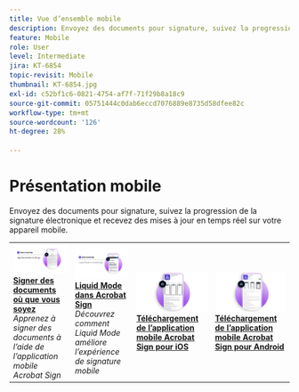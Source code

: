 ```yaml
---
title: Vue d’ensemble mobile
description: Envoyez des documents pour signature, suivez la progression de la signature électronique et recevez des mises à jour en temps réel sur votre appareil mobile
feature: Mobile
role: User
level: Intermediate
jira: KT-6854
topic-revisit: Mobile
thumbnail: KT-6854.jpg
exl-id: c52bf1c6-0821-4754-af7f-71f29b8a18c9
source-git-commit: 05751444c0dab6eccd7076889e8735d58dfee82c
workflow-type: tm+mt
source-wordcount: '126'
ht-degree: 28%

---
```


# Présentation mobile

Envoyez des documents pour signature, suivez la progression de la signature électronique et recevez des mises à jour en temps réel sur votre appareil mobile.

<table style="table-layout:fixed">
<tr>
  <td>
    <a href="sign-mobile.md">
      <img alt="Signer des documents où que vous soyez" src="assets/signmobile.png" />
    </a>
    <div>
    <a href="sign-mobile.md"><strong>Signer des documents où que vous soyez</strong></a>
    </div>
    <em>Apprenez à signer des documents à l’aide de l’application mobile Acrobat Sign</em>
    <br>
  </td>
  <td>
    <a href="liquidmode.md">
      <img alt="Liquid Mode dans Acrobat Sign" src="assets/liquidmode.png" />
    </a>
    <div>
    <a href="liquidmode.md"><strong>Liquid Mode dans Acrobat Sign</strong></a>
    </div>
    <em>Découvrez comment Liquid Mode améliore l’expérience de signature mobile</em>
    <br>
  </td>
  <td>
    <a href="https://apps.apple.com/us/app/adobe-sign/id481082197" target="_blank">
      <img alt="Télécharger pour iOS" src="assets/Mobile_iOS.png" />
    </a>
    <div>
    <a href="https://apps.apple.com/us/app/adobe-sign/id481082197" target="_blank"><strong>Téléchargement de l’application mobile Acrobat Sign pour iOS</strong></a>
    <br>
  </td>
  <td>
    <a href="https://play.google.com/store/apps/details?id=com.adobe.echosign&amp;hl=fr" target="_blank">
      <img alt="Télécharger pour Android" src="assets/Mobile_Android.png" />
    </a>
    <div>
    <a href="https://play.google.com/store/apps/details?id=com.adobe.echosign&amp;hl=fr" target="_blank"><strong>Téléchargement de l’application mobile Acrobat Sign pour Android</strong></a>
    <br>
  </td>
</tr>
</table>
